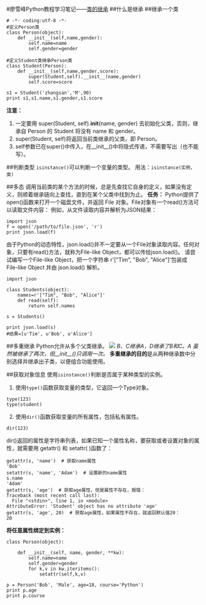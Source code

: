 #廖雪峰Python教程学习笔记——[类的继承](http://www.imooc.com/learn/317)
##什么是继承
##继承一个类
```
# -*- coding:utf-8 -*-
#定义Person类
class Person(object):
    def __init__(self,name,gender):
        self.name=name
        self.gender=gender
        
#定义Student类继承Person类
class Student(Person):
    def __init__(self,name,gender,score):
        super(Student,self).__init__(name,gender)
        self.score=score

s1 = Student('zhangsan','M',90)
print s1,s1.name,s1.gender,s1.score
```
**注意：**
1. 一定要用 super(Student, self).__init__(name, gender) 去初始化父类，否则，继承自 Person 的 Student 将没有 name 和 gender。
2. super(Student, self)将返回当前类继承的父类，即 Person。
3. self参数已在super()中传入，在__init__()中将隐式传递，不需要写出（也不能写）。





##判断类型
`isinstance()`可以判断一个变量的类型。
用法：`isinstance(实例，类)`





##多态
调用当前类的某个方法的时候，总是先查找它自身的定义，如果没有定义，则顺着继承链向上查找，直到在某个父类中找到为止。
**任务：**
Python提供了open()函数来打开一个磁盘文件，并返回 File 对象。File对象有一个read()方法可以读取文件内容：
例如，从文件读取内容并解析为JSON结果：
```
import json
f = open('/path/to/file.json', 'r')
print json.load(f)
```
由于Python的动态特性，json.load()并不一定要从一个File对象读取内容。任何对象，只要有read()方法，就称为File-like Object，都可以传给json.load()。
请尝试编写一个File-like Object，把一个字符串 r'["Tim", "Bob", "Alice"]'包装成 File-like Object 并由 json.load() 解析。
```
import json

class Students(object):
    names=r'["Tim", "Bob", "Alice"]'
    def read(self):
        return self.names

s = Students()

print json.load(s)
#结果=[u'Tim', u'Bob', u'Alice']
```



##多重继承
Python允许从多个父类继承。
![](http://i.imgur.com/RCeInpG.png)
*B、C继承A，D继承了B和C。A 虽然被继承了两次，但__init__()只调用一次。*
**多重继承的目的**是从两种继承数中分别选择并继承出子类，以便组合功能使用。








##获取对象信息
使用`isinstance()`判断是否属于某种类型的实例。
1. 使用`type()`函数获取变量的类型，它返回一个Type对象。
```
type(123)
type(student)
```
2. 使用`dir()`函数获取变量的所有属性，包括私有属性。
```
dir(123)
```
dir()返回的属性是字符串列表，如果已知一个属性名称，要获取或者设置对象的属性，就需要用 getattr() 和 setattr( )函数了：
```
getattr(s, 'name')  # 获取name属性
'Bob'
setattr(s, 'name', 'Adam')  # 设置新的name属性
s.name
'Adam'
getattr(s, 'age')  # 获取age属性，但是属性不存在，报错：
Traceback (most recent call last):
  File "<stdin>", line 1, in <module>
AttributeError: 'Student' object has no attribute 'age'
getattr(s, 'age', 20)  # 获取age属性，如果属性不存在，就返回默认值20：
20
```

**将任意属性绑定到实例：**
```
class Person(object):

    def __init__(self, name, gender, **kw):
        self.name=name
        self.gender=gender
        for k,v in kw.iteritems():
            setattr(self,k,v)

p = Person('Bob', 'Male', age=18, course='Python')
print p.age
print p.course
```
